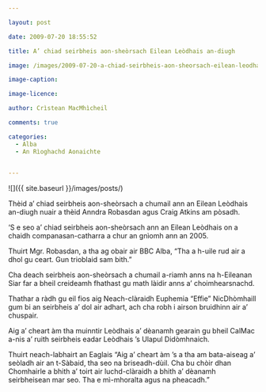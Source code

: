 ```yaml
---

layout: post

date: 2009-07-20 18:55:52

title: A’ chiad seirbheis aon-sheòrsach Eilean Leòdhais an-diugh

image: /images/2009-07-20-a-chiad-seirbheis-aon-sheorsach-eilean-leodhais-an-diugh.webp

image-caption:

image-licence:

author: Crìstean MacMhìcheil

comments: true

categories:
  - Alba
  - An Rìoghachd Aonaichte
  

---
```


![]({{ site.baseurl }}/images/posts/)

Thèid a&#8217; chiad seirbheis aon-sheòrsach a chumail ann an Eilean Leòdhais an-diugh nuair a thèid Anndra Robasdan agus Craig Atkins am pòsadh.

<!--more-->

&#8216;S e seo a&#8217; chiad seirbheis aon-sheòrsach ann an Eilean Leòdhais on a chaidh companasan-catharra a chur an gnìomh ann an 2005.

Thuirt Mgr. Robasdan, a tha ag obair air BBC Alba, &#8220;Tha a h-uile rud air a dhol gu ceart. Gun trioblaid sam bith.&#8221;

Cha deach seirbheis aon-sheòrsach a chumail a-riamh anns na h-Eileanan Siar far a bheil creideamh fhathast gu math làidir anns a&#8217; choimhearsnachd.

Thathar a ràdh gu eil fios aig Neach-clàraidh Euphemia &#8220;Effie&#8221; NicDhòmhaill gum bi an seirbheis a&#8217; dol air adhart, ach cha robh i airson bruidhinn air a&#8217; chuspair.

Aig a&#8217; cheart àm tha muinntir Leòdhais a&#8217; dèanamh gearain gu bheil CalMac a-nis a&#8217; ruith seirbheis eadar Leòdhais &#8217;s Ulapul Didòmhnaich.

Thuirt neach-labhairt an Eaglais &#8220;Aig a&#8217; cheart àm &#8217;s a tha am bata-aiseag a&#8217; seòladh air an t-Sàbaid, tha seo na briseadh-dùil. Cha bu chòir dhan Chomhairle a bhith a&#8217; toirt air luchd-clàraidh a bhith a&#8217; dèanamh seirbheisean mar seo. Tha e mì-mhoralta agus na pheacadh.&#8221;
